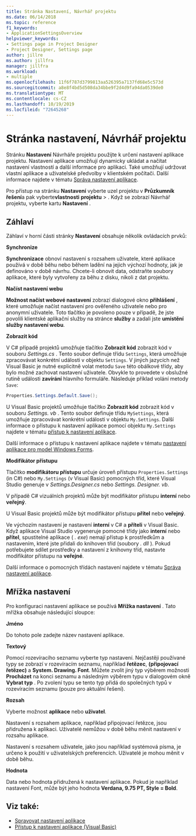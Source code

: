 ```yaml
---
title: Stránka Nastavení, Návrhář projektu
ms.date: 06/14/2018
ms.topic: reference
f1_keywords:
- ApplicationSettingsOverview
helpviewer_keywords:
- Settings page in Project Designer
- Project Designer, Settings page
author: jillre
ms.author: jillfra
manager: jillfra
ms.workload:
- multiple
ms.openlocfilehash: 11f6f787d3799813aa526395a7137fd68e5c573d
ms.sourcegitcommit: a8e8f4bd5d508da34bbe9f2d4d9fa94da0539de0
ms.translationtype: MT
ms.contentlocale: cs-CZ
ms.lasthandoff: 10/19/2019
ms.locfileid: "72645268"
---
```

# <a name="settings-page-project-designer"></a>Stránka nastavení, Návrhář projektu

Stránku **Nastavení** Návrháře projektu použijte k určení nastavení aplikace projektu. Nastavení aplikace umožňují dynamicky ukládat a načítat nastavení vlastností a další informace pro aplikaci. Také umožňují udržovat vlastní aplikace a uživatelské předvolby v klientském počítači. Další informace najdete v tématu [Správa nastavení aplikace](../managing-application-settings-dotnet.md).

Pro přístup na stránku **Nastavení** vyberte uzel projektu v **Průzkumník řešení**a pak vyberte**vlastnosti** **projektu**  > . Když se zobrazí Návrhář projektu, vyberte kartu **Nastavení** .

## <a name="header-bar"></a>Záhlaví

Záhlaví v horní části stránky **Nastavení** obsahuje několik ovládacích prvků:

**Synchronize**

**Synchronizace** obnoví nastavení s rozsahem uživatele, které aplikace používá v době běhu nebo během ladění na jejich výchozí hodnoty, jak je definováno v době návrhu. Chcete-li obnovit data, odstraňte soubory aplikace, které byly vytvořeny za běhu z disku, nikoli z dat projektu.

**Načíst nastavení webu**

**Možnost načíst webové nastavení** zobrazí dialogové okno **přihlášení** , které umožňuje načíst nastavení pro ověřeného uživatele nebo pro anonymní uživatele. Toto tlačítko je povoleno pouze v případě, že jste povolili klientské aplikační služby na stránce **služby** a zadali jste **umístění služby nastavení webu**.

**Zobrazit kód**

V C# případě projektů umožňuje tlačítko **Zobrazit kód** zobrazit kód v souboru *Settings.cs* . Tento soubor definuje třídu `Settings`, která umožňuje zpracovávat konkrétní události v objektu `Settings`. V jiných jazycích než Visual Basic je nutné explicitně volat metodu `Save` této obálkové třídy, aby bylo možné zachovat nastavení uživatele. Obvykle to provedete v obslužné rutině události **zavírání** hlavního formuláře. Následuje příklad volání metody `Save`:

```csharp
Properties.Settings.Default.Save();
```

U Visual Basic projektů umožňuje tlačítko **Zobrazit kód** zobrazit kód v souboru *Settings. vb* . Tento soubor definuje třídu `MySettings`, která umožňuje zpracovávat konkrétní události v objektu `My.Settings`. Další informace o přístupu k nastavení aplikace pomocí objektu `My.Settings` najdete v tématu [přístup k nastavení aplikace](/dotnet/visual-basic/developing-apps/programming/app-settings/accessing-application-settings).

Další informace o přístupu k nastavení aplikace najdete v tématu [nastavení aplikace pro model Windows Forms](/dotnet/framework/winforms/advanced/application-settings-for-windows-forms).

**Modifikátor přístupu**

Tlačítko **modifikátoru přístupu** určuje úroveň přístupu `Properties.Settings` (in C#) nebo `My.Settings` (v Visual Basic) pomocných tříd, které Visual Studio generuje v *Settings.Designer.cs* nebo *Settings. Designer. vb*.

V případě C# vizuálních projektů může být modifikátor přístupu **interní** nebo **veřejný**.

U Visual Basic projektů může být modifikátor přístupu **přítel** nebo **veřejný**.

Ve výchozím nastavení je nastavení **interní** v C# a **příteli** v Visual Basic. Když aplikace Visual Studio vygeneruje pomocné třídy jako **interní** nebo **přítel**, spustitelné aplikace ( *. exe*) nemají přístup k prostředkům a nastavením, které jste přidali do knihoven tříd (soubory *. dll* ). Pokud potřebujete sdílet prostředky a nastavení z knihovny tříd, nastavte modifikátor přístupu na **veřejné**.

Další informace o pomocných třídách nastavení najdete v tématu [Správa nastavení aplikace](../managing-application-settings-dotnet.md).

## <a name="settings-grid"></a>Mřížka nastavení

Pro konfiguraci nastavení aplikace se používá **Mřížka nastavení** . Tato mřížka obsahuje následující sloupce:

**Jméno**

Do tohoto pole zadejte název nastavení aplikace.

**Textový**

Pomocí rozevíracího seznamu vyberte typ nastavení. Nejčastěji používané typy se zobrazí v rozevíracím seznamu, například **řetězec**, **(připojovací řetězec)** a **System. Drawing. Font**. Můžete zvolit jiný typ výběrem možnosti **Procházet** na konci seznamu a následným výběrem typu v dialogovém okně **Vybrat typ** . Po zvolení typu se tento typ přidá do společných typů v rozevíracím seznamu (pouze pro aktuální řešení).

**Rozsah**

Vyberte možnost **aplikace** nebo **uživatel**.

Nastavení s rozsahem aplikace, například připojovací řetězce, jsou přidružena k aplikaci. Uživatelé nemůžou v době běhu měnit nastavení v rozsahu aplikace.

Nastavení s rozsahem uživatele, jako jsou například systémová písma, je určeno k použití v uživatelských preferencích. Uživatelé je mohou měnit v době běhu.

**Hodnota**

Data nebo hodnota přidružená k nastavení aplikace. Pokud je například nastavení Font, může být jeho hodnota **Verdana, 9.75 PT, Style = Bold**.

## <a name="see-also"></a>Viz také:

- [Spravovat nastavení aplikace](../managing-application-settings-dotnet.md)
- [Přístup k nastavení aplikace (Visual Basic)](/dotnet/visual-basic/developing-apps/programming/app-settings/accessing-application-settings)